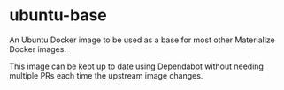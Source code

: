 # ubuntu-base

An Ubuntu Docker image to be used as a base for most other Materialize Docker images.

This image can be kept up to date using Dependabot without needing multiple PRs each time the upstream image changes.
